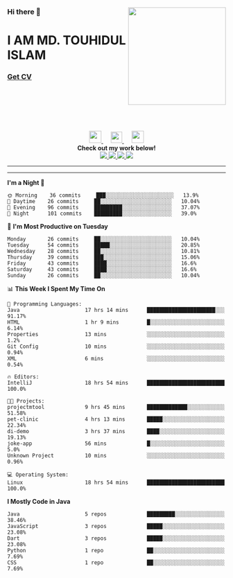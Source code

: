 <div>
<img align="right" width="225" height="225" src="https://touhid-jisan.github.io/img/about-us.png">
<div>
  <h3> </h3>
  <h3> </h3>
  <h3>Hi there 👋</h3>
  <h1>I AM MD. TOUHIDUL ISLAM</h1>
 <!-- <h3>Software Engineer</h3> -->
  <h3> <a href="https://touhid-jisan.github.io/pdf/Touhidul_Islam.pdf"><span>Get CV</span></a></h3>
</div>
</div>
<br/><br/><br/><br/><br/>

<p align="center">
  <a href= "https://www.instagram.com/touhid_jisan/">
    <img src="https://img.icons8.com/ios-glyphs/256/000000/instagram-new.svg" width="28px"/>
  </a>
  &emsp;
  <a href="https://www.linkedin.com/in/touhid-jisan/">
    <img src="https://img.icons8.com/ios-filled/256/000000/linkedin.svg" width="26px"/>
  </a>
  &emsp;
  <a href="http://touhid-jisan.github.io/">
    <img src="https://img.icons8.com/material/256/000000/globe--v1.png" width="28px"/>
  </a>
  <br> 
  <strong>Check out my work below!</strong><br>
  
  <a href="https://badges.pufler.dev/years/touhid-jisan?style=flat-square&color=black&logo=github">
    <img src="https://badges.pufler.dev/years/touhid-jisan?style=flat-square&color=black&logo=github">
  </a>
  <a href="https://github.com/touhid-jisan?tab=repositories">
    <img src="https://badges.pufler.dev/repos/touhid-jisan?style=flat-square&color=black&logo=github">
  </a>
  <a href="https://gist.github.com/touhid-jisan">
    <img src="https://badges.pufler.dev/gists/touhid-jisan?style=flat-square&color=black&logo=github">
  </a>
  <a href="https://github.com/touhid-jisan">
    <img src="https://badges.pufler.dev/commits/monthly/touhid-jisan?style=flat-square&color=black&logo=github">
  </a>
</p>
<hr><hr>
<!--
**touhid-jisan/touhid-jisan** is a ✨ _special_ ✨ repository because its `README.md` (this file) appears on your GitHub profile.

Here are some ideas to get you started:

- 🔭 I’m currently working on ...
- 🌱 I’m currently learning ...
- 👯 I’m looking to collaborate on ...
- 🤔 I’m looking for help with ...
- 💬 Ask me about ...
- 📫 How to reach me: ...
- 😄 Pronouns: ...
- ⚡ Fun fact: ...
-->

<!--START_SECTION:waka-->
**I'm a Night 🦉** 

```text
🌞 Morning    36 commits     ███░░░░░░░░░░░░░░░░░░░░░░   13.9% 
🌆 Daytime    26 commits     ██░░░░░░░░░░░░░░░░░░░░░░░   10.04% 
🌃 Evening    96 commits     █████████░░░░░░░░░░░░░░░░   37.07% 
🌙 Night      101 commits    █████████░░░░░░░░░░░░░░░░   39.0%

```
📅 **I'm Most Productive on Tuesday** 

```text
Monday       26 commits     ██░░░░░░░░░░░░░░░░░░░░░░░   10.04% 
Tuesday      54 commits     █████░░░░░░░░░░░░░░░░░░░░   20.85% 
Wednesday    28 commits     ██░░░░░░░░░░░░░░░░░░░░░░░   10.81% 
Thursday     39 commits     ███░░░░░░░░░░░░░░░░░░░░░░   15.06% 
Friday       43 commits     ████░░░░░░░░░░░░░░░░░░░░░   16.6% 
Saturday     43 commits     ████░░░░░░░░░░░░░░░░░░░░░   16.6% 
Sunday       26 commits     ██░░░░░░░░░░░░░░░░░░░░░░░   10.04%

```


📊 **This Week I Spent My Time On** 

```text
💬 Programming Languages: 
Java                     17 hrs 14 mins      ██████████████████████░░░   91.17% 
HTML                     1 hr 9 mins         █░░░░░░░░░░░░░░░░░░░░░░░░   6.14% 
Properties               13 mins             ░░░░░░░░░░░░░░░░░░░░░░░░░   1.2% 
Git Config               10 mins             ░░░░░░░░░░░░░░░░░░░░░░░░░   0.94% 
XML                      6 mins              ░░░░░░░░░░░░░░░░░░░░░░░░░   0.54%

🔥 Editors: 
IntelliJ                 18 hrs 54 mins      █████████████████████████   100.0%

🐱‍💻 Projects: 
projectmtool             9 hrs 45 mins       █████████████░░░░░░░░░░░░   51.58% 
pet-clinic               4 hrs 13 mins       █████░░░░░░░░░░░░░░░░░░░░   22.34% 
di-demo                  3 hrs 37 mins       ████░░░░░░░░░░░░░░░░░░░░░   19.13% 
joke-app                 56 mins             █░░░░░░░░░░░░░░░░░░░░░░░░   5.0% 
Unknown Project          10 mins             ░░░░░░░░░░░░░░░░░░░░░░░░░   0.96%

💻 Operating System: 
Linux                    18 hrs 54 mins      █████████████████████████   100.0%

```

**I Mostly Code in Java** 

```text
Java                     5 repos             █████████░░░░░░░░░░░░░░░░   38.46% 
JavaScript               3 repos             █████░░░░░░░░░░░░░░░░░░░░   23.08% 
Dart                     3 repos             █████░░░░░░░░░░░░░░░░░░░░   23.08% 
Python                   1 repo              ██░░░░░░░░░░░░░░░░░░░░░░░   7.69% 
CSS                      1 repo              ██░░░░░░░░░░░░░░░░░░░░░░░   7.69%

```



<!--END_SECTION:waka-->
